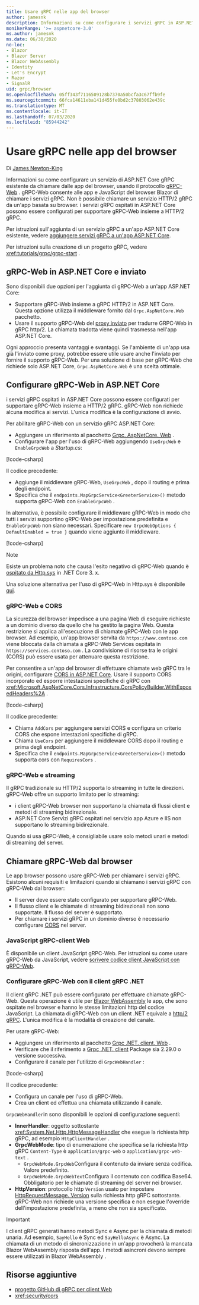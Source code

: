 ```yaml
---
title: Usare gRPC nelle app del browser
author: jamesnk
description: Informazioni su come configurare i servizi gRPC in ASP.NET Core per essere richiamabili dalle app del browser usando gRPC-Web.
monikerRange: '>= aspnetcore-3.0'
ms.author: jamesnk
ms.date: 06/30/2020
no-loc:
- Blazor
- Blazor Server
- Blazor WebAssembly
- Identity
- Let's Encrypt
- Razor
- SignalR
uid: grpc/browser
ms.openlocfilehash: 05ff343f7116509128b7370a50bcfa3c67ffb9fe
ms.sourcegitcommit: 66fca14611eba141d455fe0bd2c37803062e439c
ms.translationtype: MT
ms.contentlocale: it-IT
ms.lasthandoff: 07/03/2020
ms.locfileid: "85944242"
---
```

# <a name="use-grpc-in-browser-apps"></a>Usare gRPC nelle app del browser

Di [James Newton-King](https://twitter.com/jamesnk)

 Informazioni su come configurare un servizio di ASP.NET Core gRPC esistente da chiamare dalle app del browser, usando il protocollo [gRPC-Web](https://github.com/grpc/grpc/blob/2a388793792cc80944334535b7c729494d209a7e/doc/PROTOCOL-WEB.md) . gRPC-Web consente alle app e JavaScript del browser Blazor di chiamare i servizi gRPC. Non è possibile chiamare un servizio HTTP/2 gRPC da un'app basata su browser. i servizi gRPC ospitati in ASP.NET Core possono essere configurati per supportare gRPC-Web insieme a HTTP/2 gRPC.


Per istruzioni sull'aggiunta di un servizio gRPC a un'app ASP.NET Core esistente, vedere [aggiungere servizi gRPC a un'app ASP.NET Core](xref:grpc/aspnetcore#add-grpc-services-to-an-aspnet-core-app).

Per istruzioni sulla creazione di un progetto gRPC, vedere <xref:tutorials/grpc/grpc-start> .

## <a name="grpc-web-in-aspnet-core-vs-envoy"></a>gRPC-Web in ASP.NET Core e inviato

Sono disponibili due opzioni per l'aggiunta di gRPC-Web a un'app ASP.NET Core:

* Supportare gRPC-Web insieme a gRPC HTTP/2 in ASP.NET Core. Questa opzione utilizza il middleware fornito dal `Grpc.AspNetCore.Web` pacchetto.
* Usare il supporto gRPC-Web del [proxy inviato](https://www.envoyproxy.io/) per tradurre GRPC-Web in gRPC http/2. La chiamata tradotta viene quindi trasmessa nell'app ASP.NET Core.

Ogni approccio presenta vantaggi e svantaggi. Se l'ambiente di un'app usa già l'inviato come proxy, potrebbe essere utile usare anche l'inviato per fornire il supporto gRPC-Web. Per una soluzione di base per gRPC-Web che richiede solo ASP.NET Core, `Grpc.AspNetCore.Web` è una scelta ottimale.

## <a name="configure-grpc-web-in-aspnet-core"></a>Configurare gRPC-Web in ASP.NET Core

i servizi gRPC ospitati in ASP.NET Core possono essere configurati per supportare gRPC-Web insieme a HTTP/2 gRPC. gRPC-Web non richiede alcuna modifica ai servizi. L'unica modifica è la configurazione di avvio.

Per abilitare gRPC-Web con un servizio gRPC ASP.NET Core:

* Aggiungere un riferimento al pacchetto [Grpc. AspNetCore. Web](https://www.nuget.org/packages/Grpc.AspNetCore.Web) .
* Configurare l'app per l'uso di gRPC-Web aggiungendo `UseGrpcWeb` e `EnableGrpcWeb` a *Startup.cs*:

[!code-csharp[](~/grpc/browser/sample/Startup.cs?name=snippet_1&highlight=10,14)]

Il codice precedente:

* Aggiunge il middleware gRPC-Web, `UseGrpcWeb` , dopo il routing e prima degli endpoint.
* Specifica che il `endpoints.MapGrpcService<GreeterService>()` metodo supporta gRPC-Web con `EnableGrpcWeb` . 

In alternativa, è possibile configurare il middleware gRPC-Web in modo che tutti i servizi supportino gRPC-Web per impostazione predefinita e `EnableGrpcWeb` non siano necessari. Specificare `new GrpcWebOptions { DefaultEnabled = true }` quando viene aggiunto il middleware.

[!code-csharp[](~/grpc/browser/sample/AllServicesSupportExample_Startup.cs?name=snippet_1&highlight=12)]

> [!NOTE]
> Esiste un problema noto che causa l'esito negativo di gRPC-Web quando è [ospitato da Http.sys](xref:fundamentals/servers/httpsys) in .NET Core 3. x.
>
> Una soluzione alternativa per l'uso di gRPC-Web in Http.sys è disponibile [qui](https://github.com/grpc/grpc-dotnet/issues/853#issuecomment-610078202).

### <a name="grpc-web-and-cors"></a>gRPC-Web e CORS

La sicurezza del browser impedisce a una pagina Web di eseguire richieste a un dominio diverso da quello che ha gestito la pagina Web. Questa restrizione si applica all'esecuzione di chiamate gRPC-Web con le app browser. Ad esempio, un'app browser servita da `https://www.contoso.com` viene bloccata dalla chiamata a gRPC-Web Services ospitata in `https://services.contoso.com` . La condivisione di risorse tra le origini (CORS) può essere usata per attenuare questa restrizione.

Per consentire a un'app del browser di effettuare chiamate web gRPC tra le origini, configurare [CORS in ASP.NET Core](xref:security/cors). Usare il supporto CORS incorporato ed esporre intestazioni specifiche di gRPC con <xref:Microsoft.AspNetCore.Cors.Infrastructure.CorsPolicyBuilder.WithExposedHeaders%2A> .

[!code-csharp[](~/grpc/browser/sample/CORS_Startup.cs?name=snippet_1&highlight=5-11,19,24)]

Il codice precedente:

* Chiama `AddCors` per aggiungere servizi CORS e configura un criterio CORS che espone intestazioni specifiche di gRPC.
* Chiama `UseCors` per aggiungere il middleware CORS dopo il routing e prima degli endpoint.
* Specifica che il `endpoints.MapGrpcService<GreeterService>()` metodo supporta cors con `RequiresCors` .

### <a name="grpc-web-and-streaming"></a>gRPC-Web e streaming

Il gRPC tradizionale su HTTP/2 supporta lo streaming in tutte le direzioni. gRPC-Web offre un supporto limitato per lo streaming:

* i client gRPC-Web browser non supportano la chiamata di flussi client e metodi di streaming bidirezionale.
* ASP.NET Core Servizi gRPC ospitati nel servizio app Azure e IIS non supportano lo streaming bidirezionale.

Quando si usa gRPC-Web, è consigliabile usare solo metodi unari e metodi di streaming del server.

## <a name="call-grpc-web-from-the-browser"></a>Chiamare gRPC-Web dal browser

Le app browser possono usare gRPC-Web per chiamare i servizi gRPC. Esistono alcuni requisiti e limitazioni quando si chiamano i servizi gRPC con gRPC-Web dal browser:

* Il server deve essere stato configurato per supportare gRPC-Web.
* Il flusso client e le chiamate di streaming bidirezionali non sono supportate. Il flusso del server è supportato.
* Per chiamare i servizi gRPC in un dominio diverso è necessario configurare [CORS](xref:security/cors) nel server.

### <a name="javascript-grpc-web-client"></a>JavaScript gRPC-client Web

È disponibile un client JavaScript gRPC-Web. Per istruzioni su come usare gRPC-Web da JavaScript, vedere [scrivere codice client JavaScript con gRPC-Web](https://github.com/grpc/grpc-web/tree/master/net/grpc/gateway/examples/helloworld#write-client-code).

### <a name="configure-grpc-web-with-the-net-grpc-client"></a>Configurare gRPC-Web con il client gRPC .NET

Il client gRPC .NET può essere configurato per effettuare chiamate gRPC-Web. Questa operazione è utile per [Blazor WebAssembly](xref:blazor/index#blazor-webassembly) le app, che sono ospitate nel browser e hanno le stesse limitazioni http del codice JavaScript. La chiamata di gRPC-Web con un client .NET equivale a [http/2 gRPC](xref:grpc/client). L'unica modifica è la modalità di creazione del canale.

Per usare gRPC-Web:

* Aggiungere un riferimento al pacchetto [Grpc .NET. client. Web](https://www.nuget.org/packages/Grpc.Net.Client.Web) .
* Verificare che il riferimento a [Grpc .NET. client](https://www.nuget.org/packages/Grpc.Net.Client) Package sia 2.29.0 o versione successiva.
* Configurare il canale per l'utilizzo di `GrpcWebHandler` :

[!code-csharp[](~/grpc/browser/sample/Handler.cs?name=snippet_1)]

Il codice precedente:

* Configura un canale per l'uso di gRPC-Web.
* Crea un client ed effettua una chiamata utilizzando il canale.

`GrpcWebHandler`in sono disponibili le opzioni di configurazione seguenti:

* **InnerHandler**: oggetto sottostante <xref:System.Net.Http.HttpMessageHandler> che esegue la richiesta http gRPC, ad esempio `HttpClientHandler` .
* **GrpcWebMode**: tipo di enumerazione che specifica se la richiesta http gRPC `Content-Type` è `application/grpc-web` o `application/grpc-web-text` .
    * `GrpcWebMode.GrpcWeb`Configura il contenuto da inviare senza codifica. Valore predefinito.
    * `GrpcWebMode.GrpcWebText`Configura il contenuto con codifica Base64. Obbligatorio per le chiamate di streaming del server nei browser.
* **HttpVersion**: protocollo http `Version` usato per impostare [HttpRequestMessage. Version](xref:System.Net.Http.HttpRequestMessage.Version) sulla richiesta http gRPC sottostante. gRPC-Web non richiede una versione specifica e non esegue l'override dell'impostazione predefinita, a meno che non sia specificato.

> [!IMPORTANT]
> I client gRPC generati hanno metodi Sync e Async per la chiamata di metodi unaria. Ad esempio, `SayHello` è Sync ed `SayHelloAsync` è Async. La chiamata di un metodo di sincronizzazione in un'app provocherà la mancata Blazor WebAssembly risposta dell'app. I metodi asincroni devono sempre essere utilizzati in Blazor WebAssembly .

## <a name="additional-resources"></a>Risorse aggiuntive

* [progetto GitHub di gRPC per client Web](https://github.com/grpc/grpc-web)
* <xref:security/cors>
